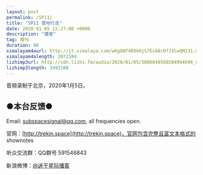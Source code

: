```yaml
---
layout: post
permalink: /SP11/
title: "SP11 雪地行走"
date: 2020-01-05 22:27:00 +0800
description: "播客"
tag: 增刊
duration: 86
ximalayam4aurl: http://jt.ximalaya.com/wKgO0F4R8kHjS7EsAArDfJ3lwQM131.m4a?channel=rss&amp;album_id=3135361&amp;track_id=242024443&amp;uid=6418191&amp;jt=http://audio.xmcdn.com/group72/M01/05/3F/wKgO0F4R8kHjS7EsAArDfJ3lwQM131.m4a
ximalayam4alength: 2072184
lizhimp3url: http://cdn.lizhi.fm/audio/2020/01/05/5086848560284994694_ud.mp3
lizhimp3length: 3493100
---   
```


音频录制于北京，2020年1月5日。

## ●本台反馈●

Email: [subspacesignal@qq.com](mailto:subspacesignal@qq.com), all frequencies open.

官网：[http://trekin.space](http://trekin.space)，官网包含完整且富文本格式的 shownotes

听众交流群：QQ群号 591546843

新浪微博：[@迷于星际播客](http://weibo.com/lostinst)
